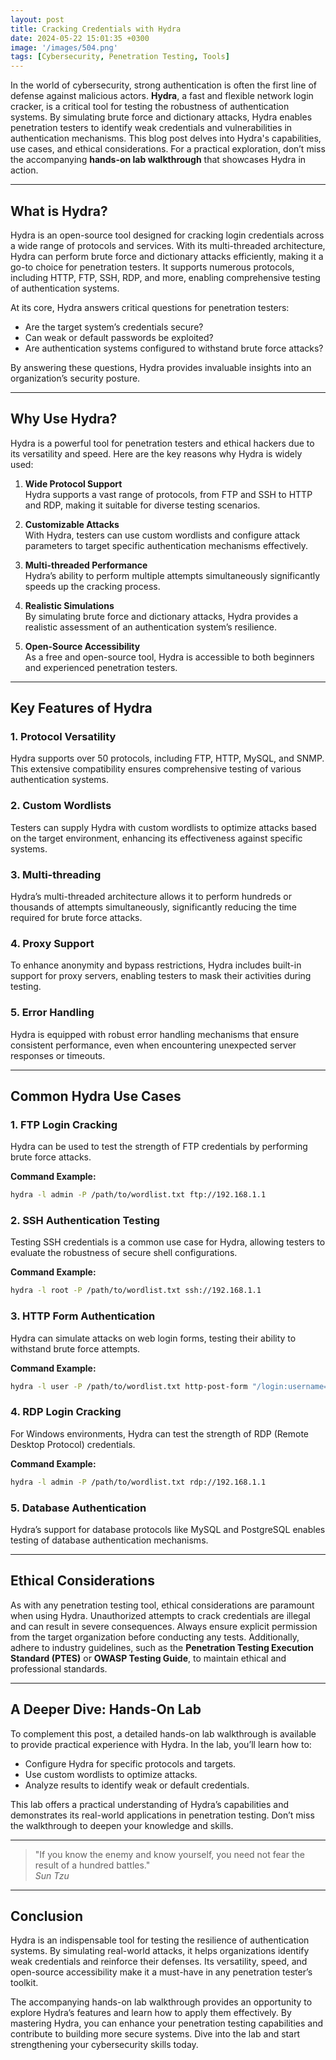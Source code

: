 ```yaml
---
layout: post
title: Cracking Credentials with Hydra
date: 2024-05-22 15:01:35 +0300
image: '/images/504.png'
tags: [Cybersecurity, Penetration Testing, Tools]
---
```


In the world of cybersecurity, strong authentication is often the first line of defense against malicious actors. **Hydra**, a fast and flexible network login cracker, is a critical tool for testing the robustness of authentication systems. By simulating brute force and dictionary attacks, Hydra enables penetration testers to identify weak credentials and vulnerabilities in authentication mechanisms. This blog post delves into Hydra's capabilities, use cases, and ethical considerations. For a practical exploration, don’t miss the accompanying **hands-on lab walkthrough** that showcases Hydra in action.

---

## What is Hydra?

Hydra is an open-source tool designed for cracking login credentials across a wide range of protocols and services. With its multi-threaded architecture, Hydra can perform brute force and dictionary attacks efficiently, making it a go-to choice for penetration testers. It supports numerous protocols, including HTTP, FTP, SSH, RDP, and more, enabling comprehensive testing of authentication systems.

At its core, Hydra answers critical questions for penetration testers:
- Are the target system’s credentials secure?  
- Can weak or default passwords be exploited?  
- Are authentication systems configured to withstand brute force attacks?  

By answering these questions, Hydra provides invaluable insights into an organization’s security posture.

---

## Why Use Hydra?

Hydra is a powerful tool for penetration testers and ethical hackers due to its versatility and speed. Here are the key reasons why Hydra is widely used:

1. **Wide Protocol Support**  
   Hydra supports a vast range of protocols, from FTP and SSH to HTTP and RDP, making it suitable for diverse testing scenarios.

2. **Customizable Attacks**  
   With Hydra, testers can use custom wordlists and configure attack parameters to target specific authentication mechanisms effectively.

3. **Multi-threaded Performance**  
   Hydra’s ability to perform multiple attempts simultaneously significantly speeds up the cracking process.

4. **Realistic Simulations**  
   By simulating brute force and dictionary attacks, Hydra provides a realistic assessment of an authentication system’s resilience.

5. **Open-Source Accessibility**  
   As a free and open-source tool, Hydra is accessible to both beginners and experienced penetration testers.

---

## Key Features of Hydra

### 1. **Protocol Versatility**
Hydra supports over 50 protocols, including FTP, HTTP, MySQL, and SNMP. This extensive compatibility ensures comprehensive testing of various authentication systems.

### 2. **Custom Wordlists**
Testers can supply Hydra with custom wordlists to optimize attacks based on the target environment, enhancing its effectiveness against specific systems.

### 3. **Multi-threading**
Hydra’s multi-threaded architecture allows it to perform hundreds or thousands of attempts simultaneously, significantly reducing the time required for brute force attacks.

### 4. **Proxy Support**
To enhance anonymity and bypass restrictions, Hydra includes built-in support for proxy servers, enabling testers to mask their activities during testing.

### 5. **Error Handling**
Hydra is equipped with robust error handling mechanisms that ensure consistent performance, even when encountering unexpected server responses or timeouts.

---

## Common Hydra Use Cases

### 1. **FTP Login Cracking**
Hydra can be used to test the strength of FTP credentials by performing brute force attacks.

**Command Example:**  
```bash
hydra -l admin -P /path/to/wordlist.txt ftp://192.168.1.1
```

### 2. **SSH Authentication Testing**
Testing SSH credentials is a common use case for Hydra, allowing testers to evaluate the robustness of secure shell configurations.

**Command Example:**  
```bash
hydra -l root -P /path/to/wordlist.txt ssh://192.168.1.1
```

### 3. **HTTP Form Authentication**
Hydra can simulate attacks on web login forms, testing their ability to withstand brute force attempts.

**Command Example:**  
```bash
hydra -l user -P /path/to/wordlist.txt http-post-form "/login:username=^USER^&password=^PASS^:Invalid login"
```

### 4. **RDP Login Cracking**
For Windows environments, Hydra can test the strength of RDP (Remote Desktop Protocol) credentials.

**Command Example:**  
```bash
hydra -l admin -P /path/to/wordlist.txt rdp://192.168.1.1
```

### 5. **Database Authentication**
Hydra’s support for database protocols like MySQL and PostgreSQL enables testing of database authentication mechanisms.

---

## Ethical Considerations

As with any penetration testing tool, ethical considerations are paramount when using Hydra. Unauthorized attempts to crack credentials are illegal and can result in severe consequences. Always ensure explicit permission from the target organization before conducting any tests. Additionally, adhere to industry guidelines, such as the **Penetration Testing Execution Standard (PTES)** or **OWASP Testing Guide**, to maintain ethical and professional standards.

---

## A Deeper Dive: Hands-On Lab

To complement this post, a detailed hands-on lab walkthrough is available to provide practical experience with Hydra. In the lab, you’ll learn how to:
- Configure Hydra for specific protocols and targets.
- Use custom wordlists to optimize attacks.
- Analyze results to identify weak or default credentials.

This lab offers a practical understanding of Hydra’s capabilities and demonstrates its real-world applications in penetration testing. Don’t miss the walkthrough to deepen your knowledge and skills.

---

> "If you know the enemy and know yourself, you need not fear the result of a hundred battles."  
> <cite>Sun Tzu</cite>

---

## Conclusion

Hydra is an indispensable tool for testing the resilience of authentication systems. By simulating real-world attacks, it helps organizations identify weak credentials and reinforce their defenses. Its versatility, speed, and open-source accessibility make it a must-have in any penetration tester’s toolkit.

The accompanying hands-on lab walkthrough provides an opportunity to explore Hydra’s features and learn how to apply them effectively. By mastering Hydra, you can enhance your penetration testing capabilities and contribute to building more secure systems. Dive into the lab and start strengthening your cybersecurity skills today.
